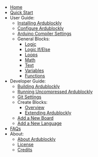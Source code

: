 - [Home](Home)
- [Quick Start](Quick-Start)
- User Guide:
    - [Installing Ardublockly](Installing-Ardublockly)
    - [Configure Ardublockly](Configure-Ardublockly)
    - [Arduino Compiler Settings](Arduino-Compiler-Settings)
    - General Blocks:
        - [Logic](Create-~-Logic)
        - [Logic If/Else](Create-~-IfElse)
        - [Loops](Create-~-Loops)
        - [Math](Create-~-Math)
        - [Text](Create-~-Text)
        - [Variables](Create-~-Variables)
        - [Functions](Create-~-Functions)
- Developer Guide:
    - [Building Ardublockly](Building-Ardublockly)
    - [Running Uncompressed Ardublockly](Running-Uncompressed-Ardublockly)
    - [Git Settings](Git-Settings)
    - Create Blocks:
        - [Overview](Create-Blocks)
        - [Extending Ardublockly](Create-Blocks-~-Extending-Ardublockly)
    - [Add a New Board](Add-New-Arduino-Board)
    - [Add a New Language](Add-New-Language)
- [FAQs](FAQs)
- About:
    - [About Ardublockly](About)
    - [License](License)
    - [Credits](Credits)
